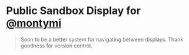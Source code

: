 # Public Sandbox Display for [@montymi](https://github.com/montymi)

> Soon to be a better system for navigating between displays. Thank goodness for version control.
